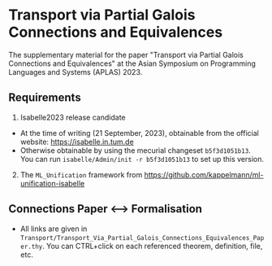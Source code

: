 # Transport via Partial Galois Connections and Equivalences

The supplementary material for the paper
"Transport via Partial Galois Connections and Equivalences"
at the Asian Symposium on Programming Languages and Systems (APLAS) 2023.

## Requirements

1. Isabelle2023 release candidate
  - At the time of writing (21 September, 2023), obtainable from the official website: https://isabelle.in.tum.de
  - Otherwise obtainable by using the mecurial changeset `b5f3d1051b13`.
    You can run `isabelle/Admin/init -r b5f3d1051b13` to set up this version.
2. The `ML_Unification` framework from https://github.com/kappelmann/ml-unification-isabelle

## Connections Paper <--> Formalisation

- All links are given in
  `Transport/Transport_Via_Partial_Galois_Connections_Equivalences_Paper.thy`.
   You can CTRL+click on each referenced theorem, definition, file, etc.

